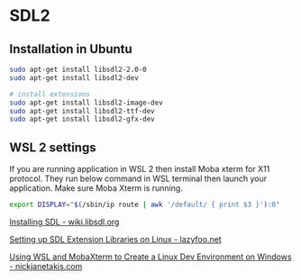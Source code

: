 # SDL2

## Installation in Ubuntu

```sh
sudo apt-get install libsdl2-2.0-0
sudo apt-get install libsdl2-dev

# install extensions
sudo apt-get install libsdl2-image-dev
sudo apt-get install libsdl2-ttf-dev
sudo apt-get install libsdl2-gfx-dev
```

## WSL 2 settings

If you are running application in WSL 2 then install Moba xterm for X11 protocol. They run below command in WSL terminal then launch your application. Make sure Moba Xterm is running.

```sh
export DISPLAY="$(/sbin/ip route | awk '/default/ { print $3 }'):0"
```

[Installing SDL - wiki.libsdl.org](https://wiki.libsdl.org/SDL2/Installation)

[Setting up SDL Extension Libraries on Linux - lazyfoo.net](https://lazyfoo.net/tutorials/SDL/06_extension_libraries_and_loading_other_image_formats/linux/index.php)

[Using WSL and MobaXterm to Create a Linux Dev Environment on Windows - nickjanetakis.com](https://nickjanetakis.com/blog/using-wsl-and-mobaxterm-to-create-a-linux-dev-environment-on-windows)
